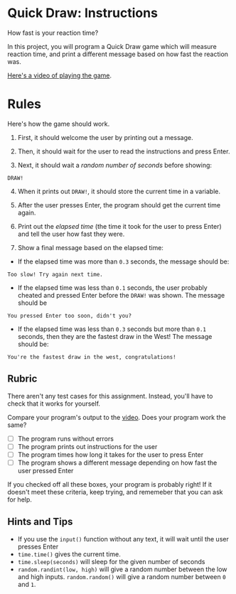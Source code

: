 # Quick Draw: Instructions  

How fast is your reaction time?

In this project, you will program a Quick Draw game which will measure reaction time, and print a different message based on how fast the reaction was.

[Here's a video of playing the game](https://www.loom.com/share/604d7be55d1f43aa97919cb3862c6191).

# Rules

Here's how the game should work.

1. First, it should welcome the user by printing out a message. 

2. Then, it should wait for the user to read the instructions and press Enter.

3. Next, it should wait a *random number of seconds* before showing:

```
DRAW!
```

4. When it prints out `DRAW!`, it should store the current time in a variable.

5. After the user presses Enter, the program should get the current time again.

6. Print out the *elapsed time* (the time it took for the user to press Enter) and tell the user how fast they were.

8. Show a final message based on the elapsed time:

- If the elapsed time was more than `0.3` seconds, the message should be:

```
Too slow! Try again next time.
```

- If the elapsed time was less than `0.1` seconds, the user probably cheated and pressed Enter before the `DRAW!` was shown. The message should be

```
You pressed Enter too soon, didn't you?
```

- If the elapsed time was less than `0.3` seconds but more than `0.1` seconds, then they are the fastest draw in the West! The message should be:

```
You're the fastest draw in the west, congratulations!
```

## Rubric

There aren't any test cases for this assignment. Instead, you'll have to check that it works for yourself.

Compare your program's output to the [video](https://www.loom.com/share/604d7be55d1f43aa97919cb3862c6191). Does your program work the same?

- [ ] The program runs without errors
- [ ] The program prints out instructions for the user
- [ ] The program times how long it takes for the user to press Enter
- [ ] The program shows a different message depending on how fast the user pressed Enter

If you checked off all these boxes, your program is probably right! If it doesn't meet these criteria, keep trying, and rememeber that you can ask for help.

## Hints and Tips

* If you use the `input()` function without any text, it will wait until the user presses Enter
* `time.time()` gives the current time.
* `time.sleep(seconds)` will sleep for the given number of seconds
* `random.randint(low, high)` will give a random number between the low and high inputs. `random.random()` will give a random number between `0` and `1`.
